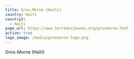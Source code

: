 ```yaml
---
title: Gros-Morne (Haïti)
country: Haïti
country2:
  - Haïti
page_url: https://www.terredesjeunes.org/grosmorne.html
active: true
logo_image: /media/grosmorne-logo.png
---
```

Gros-Morne (Haïti)